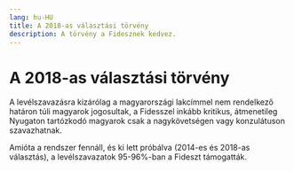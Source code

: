 ```yaml
---
lang: hu-HU
title: A 2018-as választási törvény
description: A törvény a Fidesznek kedvez.
---
```



# A 2018-as választási törvény

A levélszavazásra kizárólag a magyarországi lakcímmel nem rendelkező határon túli
magyarok jogosultak, a Fidesszel inkább kritikus, átmenetileg Nyugaton tartózkodó
magyarok csak a nagykövetségen vagy konzulátuson szavazhatnak.

Amióta a rendszer fennáll, és ki lett próbálva (2014-es és 2018-as választás), a
levélszavazatok 95-96%-ban a Fideszt támogatták.